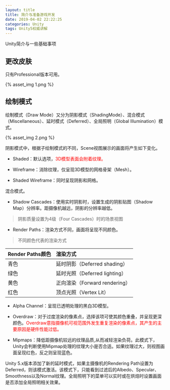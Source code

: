 ```yaml
---
layout: title
title: 简介与准备游戏开发
date: 2019-04-02 22:22:25
categories: Unity
tags: Unity5权威讲解
---
```

Unity简介与一些基础事项

<!--more-->

## 更改皮肤

只有Professional版本可用。

{% asset_img 1.png %}

## 绘制模式

绘制模式（Draw Mode）又分为阴影模式（ShadingMode）、混合模式（Miscellaneous）、延时模式（Deferred）、全局照明（Global Illumination）模式。

{% asset_img 2.png %}

阴影模式中，根据子绘制模式的不同，Scene视图展示的画面将产生如下变化。
* Shaded：默认选项，<span style="color:red;">3D模型表面会附着纹理。</span>

* Wireframe：消除纹理，仅呈现3D模型的网格骨架（Mesh）。

* Shaded Wireframe：同时呈现阴影和网格。

混合模式。

* Shadow Cascades：使用实时阴影时，设置生成的阴影贴图（Shadow Map）分辨率。距摄像机越远，阴影的分辨率越低。

> 阴影质量设置为4级（Four Cascades）时的场景视图

* Render Paths：渲染方式不同，画面将呈现不同颜色。

> 不同颜色代表的渲染方式

| Render Paths颜色  | 渲染方式  |
| :------------ | :------------ |
| 青色  | 延时阴影（Deferred shading）  |
| 绿色  | 延时光照（Deferred lighting）  |
| 黄色  | 正向渲染（Forward rendering）  |
| 红色  | 顶点光照（Vertex Lit） |

* Alpha Channel：呈现已透明处理的黑白3D模型。

* Overdraw：对于过度渲染的像素点，选择该项可使其颜色重叠，并呈现更深颜色。<span style="color:red;">Overdraw意指摄像机可视范围外发生重复渲染的像素点，其产生的主要原因是硬件性能过低。</span>

* Mipmaps：降低距摄像机较远的纹理品质,从而减轻渲染负荷。此模式下，Unity会判断使用Mipmap处理的纹理大小是否合适。如果纹理过大，则视图画面呈现红色，反之则呈现蓝色。

Unity 5.x版本添加了新的延时模式，如果主摄像机的Rendering Path设置为Deferred，则该模式激活。该模式下，只能看到过滤后的Albedo、Specular、Smoothness以及Normal纹理。全局照明下的菜单可以实时或在烘焙时设置画面是否添加全局照明相关效果。